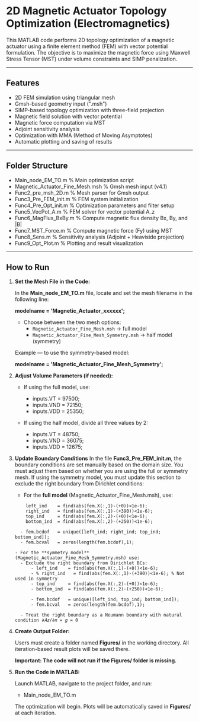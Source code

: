# 2D Magnetic Actuator Topology Optimization (Electromagnetics)

This MATLAB code performs 2D topology optimization of a magnetic actuator using a finite element method (FEM) with vector potential formulation. The objective is to maximize the magnetic force using Maxwell Stress Tensor (MST) under volume constraints and SIMP penalization.

---

## Features

- 2D FEM simulation using triangular mesh
- Gmsh-based geometry input (".msh")
- SIMP-based topology optimization with three-field projection
- Magnetic field solution with vector potential 
- Magnetic force computation via MST
- Adjoint sensitivity analysis
- Optimization with MMA (Method of Moving Asymptotes)
- Automatic plotting and saving of results

---

## Folder Structure

- Main_node_EM_TO.m                  % Main optimization script
- Magnetic_Actuator_Fine_Mesh.msh    % Gmsh mesh input (v4.1)
- Func2_pre_msh_2D.m                 % Mesh parser for Gmsh output
- Func3_Pre_FEM_init.m               % FEM system initialization
- Func4_Pre_Opt_init.m               % Optimization parameters and filter setup
- Func5_VecPot_A.m                   % FEM solver for vector potential A_z
- Func6_MagFlux_BxBy.m               % Compute magnetic flux density Bx, By, and |B|
- Func7_MST_Force.m                  % Compute magnetic force (Fy) using MST
- Func8_Sens.m                       % Sensitivity analysis (Adjoint + Heaviside projection)
- Func9_Opt_Plot.m                   % Plotting and result visualization


---

## How to Run

1. **Set the Mesh File in the Code:**

    In the **Main_node_EM_TO.m** file, locate and set the mesh filename in the following line:
    
    **modelname = 'Magnetic_Actuator_xxxxxx';**
    
    - Choose between the two mesh options:
        - `Magnetic_Actuator_Fine_Mesh.msh`           → full model
        - `Magnetic_Actuator_Fine_Mesh_Symmetry.msh`  → half model (symmetry)
    
    Example — to use the symmetry-based model:
    
    **modelname = 'Magnetic_Actuator_Fine_Mesh_Symmetry';**

2. **Adjust Volume Parameters (if needed):**

    - If using the full model, use:
      - inputs.VT  = 97500;
      - inputs.VND = 72150;
      - inputs.VDD = 25350;
    
    - If using the half model, divide all three values by 2:
      - inputs.VT  = 48750;
      - inputs.VND = 36075;
      - inputs.VDD = 12675;
     
3. **Update Boundary Conditions**
In the file **Func3_Pre_FEM_init.m**, the boundary conditions are set manually based on the domain size. You must adjust them based on whether you are using the full or symmetry mesh. If using the symmetry model, you must update this section to exclude the right boundary from Dirichlet conditions:

    - For the **full model** (Magnetic_Actuator_Fine_Mesh.msh), use:
    ```
        left_ind    = find(abs(fem.X(:,1)-(+0))<1e-6);
        right_ind   = find(abs(fem.X(:,1)-(+390))<1e-6);
        top_ind     = find(abs(fem.X(:,2)-(+0))<1e-6);
        bottom_ind  = find(abs(fem.X(:,2)-(+250))<1e-6);
      
      - fem.bcdof   = unique([left_ind; right_ind; top_ind; bottom_ind]);
      - fem.bcval   = zeros(length(fem.bcdof),1);

    - For the **symmetry model** (Magnetic_Actuator_Fine_Mesh_Symmetry.msh) use:
      - Exclude the right boundary from Dirichlet BCs:
          - left_ind    = find(abs(fem.X(:,1)-(+0))<1e-6);
          - % right_ind   = find(abs(fem.X(:,1)-(+390))<1e-6); % Not used in symmetry
          - top_ind     = find(abs(fem.X(:,2)-(+0))<1e-6);
          - bottom_ind  = find(abs(fem.X(:,2)-(+250))<1e-6);
          
          - fem.bcdof   = unique([left_ind; top_ind; bottom_ind]);
          - fem.bcval   = zeros(length(fem.bcdof),1);

      - Treat the right boundary as a Neumann boundary with natural condition ∂𝐴𝑧/∂𝑛 = 𝑔 = 0

4. **Create Output Folder:**

    Users must create a folder named **Figures/** in the working directory.
    All iteration-based result plots will be saved there.
    
    **Important: The code will not run if the Figures/ folder is missing.**

5. **Run the Code in MATLAB:**

    Launch MATLAB, navigate to the project folder, and run:
    
    - Main_node_EM_TO.m
    
    The optimization will begin. Plots will be automatically saved in **Figures/** at each iteration.
